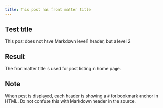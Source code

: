 ```yaml
---
title: This post has front matter title
---
```


## Test title

This post does not have Markdown level1 header, but a level 2

## Result
The frontmatter title is used for post listing in home page.

## Note
When post is displayed, each header is showing a `#` for bookmark anchor in HTML. Do 
not confuse this with Markdown header in the source.
